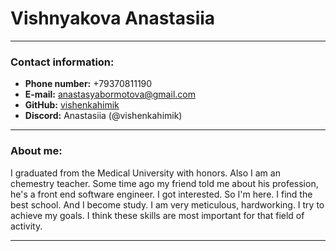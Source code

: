 # Vishnyakova Anastasiia
---
### Contact information:

* **Phone number:** +79370811190
* **E-mail:** anastasyabormotova@gmail.com
* **GitHub:** [vishenkahimik](https://github.com/vishenkahimik)
* **Discord:** Anastasiia (@vishenkahimik)

---

### About me:

I graduated from the Medical University with honors. Also I am an chemestry teacher. Some time ago my friend told me about his profession, he's a front end software engineer. I got interested. So I'm here. I find the best school. And I become study. I am very meticulous, hardworking. I try to achieve my goals. I think these skills are most important for that field of activity.

---